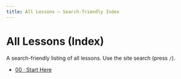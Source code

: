 ```yaml
---
title: All Lessons – Search-friendly Index
---
```


# All Lessons (Index)

A search-friendly listing of all lessons. Use the site search (press `/`).

- [00 · Start Here](/lessons/00-intro)

